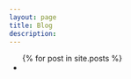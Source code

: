 ```yaml
---
layout: page
title: Blog
description: 
---
```


<ul>
  {% for post in site.posts %}
    <li>
<!--      <a href="{{site.url}}{{post.url}}">{{ post.title }}</a>
-->
			<a href="_posts{{ post.title }}</a>		
    </li>
  {% endfor %}
</ul>
